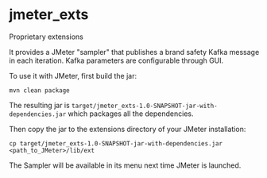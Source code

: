 # jmeter_exts
Proprietary extensions

It provides a JMeter "sampler" that publishes a brand safety Kafka message in each iteration.  Kafka parameters are configurable through GUI.

To use it with JMeter, first build the jar:

```mvn clean package```

The resulting jar is `target/jmeter_exts-1.0-SNAPSHOT-jar-with-dependencies.jar` which packages all the dependencies.

Then copy the jar to the extensions directory of your JMeter installation:

`cp target/jmeter_exts-1.0-SNAPSHOT-jar-with-dependencies.jar <path_to_JMeter>/lib/ext`

The Sampler will be available in its menu next time JMeter is launched.
